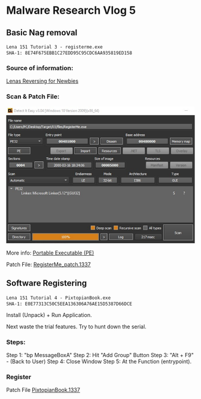 # Malware Research Vlog 5


## Basic Nag removal

```
Lena 151 Tutorial 3 - registerme.exe
SHA-1: 8E74F675EBB1C27EDD95C95CDC6AA935819ED158
```

### Source of information:
[Lenas Reversing for Newbies](https://forum.tuts4you.com/files/file/1307-lenas-reversing-for-newbies)

### Scan & Patch File:

![RegisterMe_EXE1](MRV5_EXE1.jpg)

More info:
[Portable Executable (PE)](../PE.md)

Patch File: [RegisterMe_patch.1337](RegisterMe_patch.1337)


## Software Registering

```
Lena 151 Tutorial 4 - PixtopianBook.exe
SHA-1: E0E77313C50C5EEA136306A76AE15D5387D66DCE
```
Install (Unpack) + Run Application.

Next waste the trial features.
Try to hunt down the serial.

### Steps:

Step 1: "bp MessageBoxA"
Step 2: Hit "Add Group" Button
Step 3: "Alt + F9" - (Back to User)
Step 4: Close Window
Step 5: At the Function (entrypoint).

### Register

Patch File [PixtopianBook.1337](PixtopianBook.1337)

